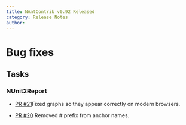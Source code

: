 ```yaml
---
title: NAntContrib v0.92 Released
category: Release Notes
author: 
---
```


# Bug fixes

## Tasks

### NUnit2Report

* [PR #21](https://github.com/nant/nantcontrib/pull/21)Fixed graphs so they appear correctly on modern browsers.

* [PR #20](https://github.com/nant/nantcontrib/pull/20) Removed # prefix from anchor names.
